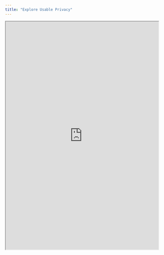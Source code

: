 ```yaml
---
title: "Explore Usable Privacy"
---
```



<iframe height="750" width="100%" src="https://ewelton.github.io/ktest/wiki.html#Explore%20Usable%20Privacy"></iframe>
